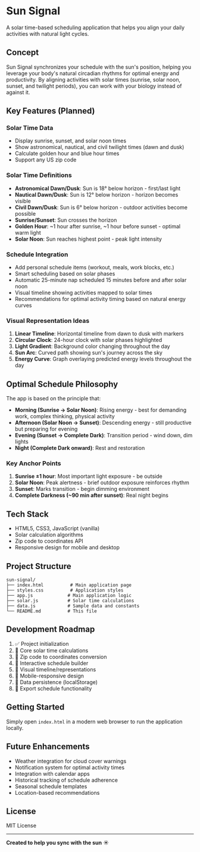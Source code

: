 # Sun Signal

A solar time-based scheduling application that helps you align your daily activities with natural light cycles.

## Concept

Sun Signal synchronizes your schedule with the sun's position, helping you leverage your body's natural circadian rhythms for optimal energy and productivity. By aligning activities with solar times (sunrise, solar noon, sunset, and twilight periods), you can work with your biology instead of against it.

## Key Features (Planned)

### Solar Time Data
- Display sunrise, sunset, and solar noon times
- Show astronomical, nautical, and civil twilight times (dawn and dusk)
- Calculate golden hour and blue hour times
- Support any US zip code

### Solar Time Definitions
- **Astronomical Dawn/Dusk**: Sun is 18° below horizon - first/last light
- **Nautical Dawn/Dusk**: Sun is 12° below horizon - horizon becomes visible
- **Civil Dawn/Dusk**: Sun is 6° below horizon - outdoor activities become possible
- **Sunrise/Sunset**: Sun crosses the horizon
- **Golden Hour**: ~1 hour after sunrise, ~1 hour before sunset - optimal warm light
- **Solar Noon**: Sun reaches highest point - peak light intensity

### Schedule Integration
- Add personal schedule items (workout, meals, work blocks, etc.)
- Smart scheduling based on solar phases
- Automatic 25-minute nap scheduled 15 minutes before and after solar noon
- Visual timeline showing activities mapped to solar times
- Recommendations for optimal activity timing based on natural energy curves

### Visual Representation Ideas
1. **Linear Timeline**: Horizontal timeline from dawn to dusk with markers
2. **Circular Clock**: 24-hour clock with solar phases highlighted
3. **Light Gradient**: Background color changing throughout the day
4. **Sun Arc**: Curved path showing sun's journey across the sky
5. **Energy Curve**: Graph overlaying predicted energy levels throughout the day

## Optimal Schedule Philosophy

The app is based on the principle that:
- **Morning (Sunrise → Solar Noon)**: Rising energy - best for demanding work, complex thinking, physical activity
- **Afternoon (Solar Noon → Sunset)**: Descending energy - still productive but preparing for evening
- **Evening (Sunset → Complete Dark)**: Transition period - wind down, dim lights
- **Night (Complete Dark onward)**: Rest and restoration

### Key Anchor Points
1. **Sunrise ±1 hour**: Most important light exposure - be outside
2. **Solar Noon**: Peak alertness - brief outdoor exposure reinforces rhythm
3. **Sunset**: Marks transition - begin dimming environment
4. **Complete Darkness (~90 min after sunset)**: Real night begins

## Tech Stack

- HTML5, CSS3, JavaScript (vanilla)
- Solar calculation algorithms
- Zip code to coordinates API
- Responsive design for mobile and desktop

## Project Structure

```
sun-signal/
├── index.html          # Main application page
├── styles.css          # Application styles
├── app.js             # Main application logic
├── solar.js           # Solar time calculations
├── data.js            # Sample data and constants
└── README.md          # This file
```

## Development Roadmap

1. ✅ Project initialization
2. 🔄 Core solar time calculations
3. 🔄 Zip code to coordinates conversion
4. 🔄 Interactive schedule builder
5. 🔄 Visual timeline/representations
6. 🔄 Mobile-responsive design
7. 🔄 Data persistence (localStorage)
8. 🔄 Export schedule functionality

## Getting Started

Simply open `index.html` in a modern web browser to run the application locally.

## Future Enhancements

- Weather integration for cloud cover warnings
- Notification system for optimal activity times
- Integration with calendar apps
- Historical tracking of schedule adherence
- Seasonal schedule templates
- Location-based recommendations

## License

MIT License

---

**Created to help you sync with the sun** ☀️
